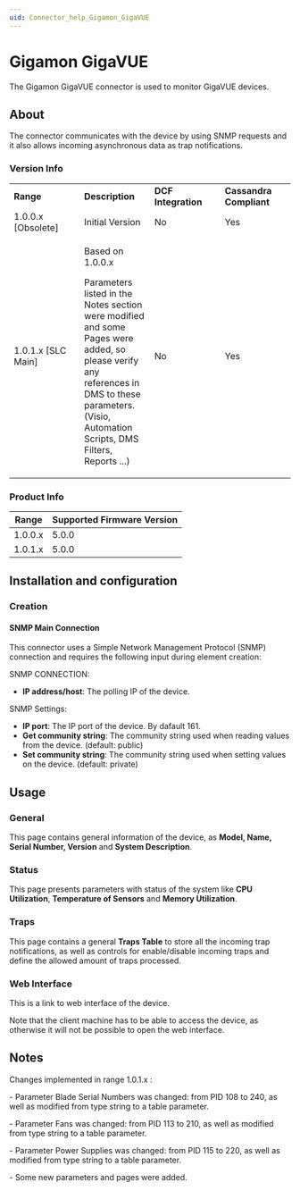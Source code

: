 ```yaml
---
uid: Connector_help_Gigamon_GigaVUE
---
```


# Gigamon GigaVUE

The Gigamon GigaVUE connector is used to monitor GigaVUE devices.

## About

The connector communicates with the device by using SNMP requests and it also allows incoming asynchronous data as trap notifications.

### Version Info

<table>
<colgroup>
<col style="width: 25%" />
<col style="width: 25%" />
<col style="width: 25%" />
<col style="width: 25%" />
</colgroup>
<tbody>
<tr class="odd">
<td><strong>Range</strong></td>
<td><strong>Description</strong></td>
<td><strong>DCF Integration</strong></td>
<td><strong>Cassandra Compliant</strong></td>
</tr>
<tr class="even">
<td>1.0.0.x [Obsolete]</td>
<td>Initial Version</td>
<td>No</td>
<td>Yes</td>
</tr>
<tr class="odd">
<td>1.0.1.x [SLC Main]</td>
<td><p>Based on 1.0.0.x</p>
<p>Parameters listed in the Notes section were modified and some Pages were added, so please verify any references in DMS to these parameters.(Visio, Automation Scripts, DMS Filters, Reports ...)</p></td>
<td>No</td>
<td>Yes</td>
</tr>
</tbody>
</table>

### Product Info

| Range | Supported Firmware Version |
|------------------|-----------------------------|
| 1.0.0.x          | 5.0.0                       |
| 1.0.1.x          | 5.0.0                       |

## Installation and configuration

### Creation

#### SNMP Main Connection

This connector uses a Simple Network Management Protocol (SNMP) connection and requires the following input during element creation:

SNMP CONNECTION:

- **IP address/host**: The polling IP of the device.

SNMP Settings:

- **IP port**: The IP port of the device. By dafault 161.
- **Get community string**: The community string used when reading values from the device. (default: public)
- **Set community string**: The community string used when setting values on the device. (default: private)

## Usage

### General

This page contains general information of the device, as **Model, Name,** **Serial Number, Version** and **System Description**.

### Status

This page presents parameters with status of the system like **CPU Utilization**, **Temperature of Sensors** and **Memory Utilization**.

### Traps

This page contains a general **Traps Table** to store all the incoming trap notifications, as well as controls for enable/disable incoming traps and define the allowed amount of traps processed.

### Web Interface

This is a link to web interface of the device.

Note that the client machine has to be able to access the device, as otherwise it will not be possible to open the web interface.

## Notes

Changes implemented in range 1.0.1.x :

\- Parameter Blade Serial Numbers was changed: from PID 108 to 240, as well as modified from type string to a table parameter.

\- Parameter Fans was changed: from PID 113 to 210, as well as modified from type string to a table parameter.

\- Parameter Power Supplies was changed: from PID 115 to 220, as well as modified from type string to a table parameter.

\- Some new parameters and pages were added.
